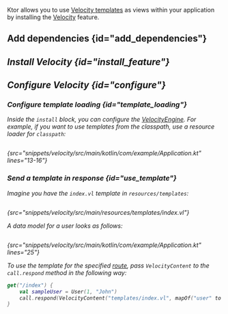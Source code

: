 [//]: # (title: Velocity)

[velocity_engine]: https://velocity.apache.org/engine/devel/apidocs/org/apache/velocity/app/VelocityEngine.html

<microformat>
<var name="example_name" value="velocity"/>
<include src="lib.md" include-id="download_example"/>
</microformat>

Ktor allows you to use [Velocity templates](https://velocity.apache.org/engine/) as views within your application by installing the [Velocity](https://api.ktor.io/%ktor_version%/io.ktor.velocity/-velocity/index.html) feature.


## Add dependencies {id="add_dependencies"}
<var name="feature_name" value="Velocity"/>
<var name="artifact_name" value="ktor-velocity"/>
<include src="lib.md" include-id="add_ktor_artifact_intro"/>
<include src="lib.md" include-id="add_ktor_artifact"/>

## Install Velocity {id="install_feature"}

<var name="feature_name" value="Velocity"/>
<include src="lib.md" include-id="install_feature"/>


## Configure Velocity {id="configure"}
### Configure template loading {id="template_loading"}
Inside the `install` block, you can configure the [VelocityEngine][velocity_engine]. For example, if you want to use templates from the classpath, use a resource loader for `classpath`:
```kotlin
```
{src="snippets/velocity/src/main/kotlin/com/example/Application.kt" lines="13-16"}

### Send a template in response {id="use_template"}
Imagine you have the `index.vl` template in `resources/templates`:
```html
```
{src="snippets/velocity/src/main/resources/templates/index.vl"}

A data model for a user looks as follows:
```kotlin
```
{src="snippets/velocity/src/main/kotlin/com/example/Application.kt" lines="25"}

To use the template for the specified [route](Routing_in_Ktor.md), pass `VelocityContent` to the `call.respond` method in the following way:
```kotlin
get("/index") {
    val sampleUser = User(1, "John")
    call.respond(VelocityContent("templates/index.vl", mapOf("user" to sampleUser)))
}
```
